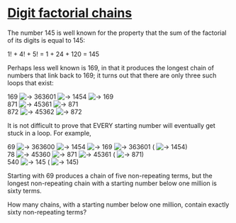 # [Digit factorial chains](http://projecteuler.net/problem=74)

The number 145 is well known for the property that the sum of the factorial of its digits is equal to 145:

1! + 4! + 5! = 1 + 24 + 120 = 145

Perhaps less well known is 169, in that it produces the longest chain of numbers that link back to 169; it turns out that there are only three such loops that exist:

169 ![→](/Volumes/HDD_KS/source/project_euler/vender/bundle/ruby/2.2.0/gems/euler-manager-0.1.1/config/../data/images/symbol_maps.gif) 363601 ![→](/Volumes/HDD_KS/source/project_euler/vender/bundle/ruby/2.2.0/gems/euler-manager-0.1.1/config/../data/images/symbol_maps.gif) 1454 ![→](/Volumes/HDD_KS/source/project_euler/vender/bundle/ruby/2.2.0/gems/euler-manager-0.1.1/config/../data/images/symbol_maps.gif) 169  
871 ![→](/Volumes/HDD_KS/source/project_euler/vender/bundle/ruby/2.2.0/gems/euler-manager-0.1.1/config/../data/images/symbol_maps.gif) 45361 ![→](/Volumes/HDD_KS/source/project_euler/vender/bundle/ruby/2.2.0/gems/euler-manager-0.1.1/config/../data/images/symbol_maps.gif) 871  
872 ![→](/Volumes/HDD_KS/source/project_euler/vender/bundle/ruby/2.2.0/gems/euler-manager-0.1.1/config/../data/images/symbol_maps.gif) 45362 ![→](/Volumes/HDD_KS/source/project_euler/vender/bundle/ruby/2.2.0/gems/euler-manager-0.1.1/config/../data/images/symbol_maps.gif) 872

It is not difficult to prove that EVERY starting number will eventually get stuck in a loop. For example,

69 ![→](/Volumes/HDD_KS/source/project_euler/vender/bundle/ruby/2.2.0/gems/euler-manager-0.1.1/config/../data/images/symbol_maps.gif) 363600 ![→](/Volumes/HDD_KS/source/project_euler/vender/bundle/ruby/2.2.0/gems/euler-manager-0.1.1/config/../data/images/symbol_maps.gif) 1454 ![→](/Volumes/HDD_KS/source/project_euler/vender/bundle/ruby/2.2.0/gems/euler-manager-0.1.1/config/../data/images/symbol_maps.gif) 169 ![→](/Volumes/HDD_KS/source/project_euler/vender/bundle/ruby/2.2.0/gems/euler-manager-0.1.1/config/../data/images/symbol_maps.gif) 363601 ( ![→](/Volumes/HDD_KS/source/project_euler/vender/bundle/ruby/2.2.0/gems/euler-manager-0.1.1/config/../data/images/symbol_maps.gif) 1454)  
78 ![→](/Volumes/HDD_KS/source/project_euler/vender/bundle/ruby/2.2.0/gems/euler-manager-0.1.1/config/../data/images/symbol_maps.gif) 45360 ![→](/Volumes/HDD_KS/source/project_euler/vender/bundle/ruby/2.2.0/gems/euler-manager-0.1.1/config/../data/images/symbol_maps.gif) 871 ![→](/Volumes/HDD_KS/source/project_euler/vender/bundle/ruby/2.2.0/gems/euler-manager-0.1.1/config/../data/images/symbol_maps.gif) 45361 ( ![→](/Volumes/HDD_KS/source/project_euler/vender/bundle/ruby/2.2.0/gems/euler-manager-0.1.1/config/../data/images/symbol_maps.gif) 871)  
540 ![→](/Volumes/HDD_KS/source/project_euler/vender/bundle/ruby/2.2.0/gems/euler-manager-0.1.1/config/../data/images/symbol_maps.gif) 145 ( ![→](/Volumes/HDD_KS/source/project_euler/vender/bundle/ruby/2.2.0/gems/euler-manager-0.1.1/config/../data/images/symbol_maps.gif) 145)

Starting with 69 produces a chain of five non-repeating terms, but the longest non-repeating chain with a starting number below one million is sixty terms.

How many chains, with a starting number below one million, contain exactly sixty non-repeating terms?

